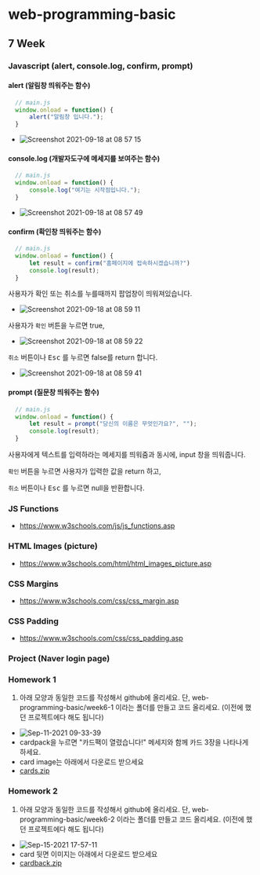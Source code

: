 # web-programming-basic

## 7 Week

### Javascript (alert, console.log, confirm, prompt)

#### alert (알림창 띄워주는 함수)

```js
  // main.js
  window.onload = function() {
      alert("알림창 입니다.");
  }
```

- ![Screenshot 2021-09-18 at 08 57 15](https://user-images.githubusercontent.com/86503646/133864726-2fb97e7c-6d16-4883-a80e-af18d27d67e1.png)


#### console.log (개발자도구에 메세지를 보여주는 함수)

```js
  // main.js
  window.onload = function() {
      console.log("여기는 시작점입니다.");
  }
```

- ![Screenshot 2021-09-18 at 08 57 49](https://user-images.githubusercontent.com/86503646/133864732-c26449b8-36f8-4817-a8b5-71a831be69b8.png)


#### confirm (확인창 띄워주는 함수)

```js
  // main.js
  window.onload = function() {
      let result = confirm("홈페이지에 접속하시겠습니까?")
      console.log(result);
  }
```

사용자가 확인 또는 취소를 누를때까지 팝업창이 띄워져있습니다.

- ![Screenshot 2021-09-18 at 08 59 11](https://user-images.githubusercontent.com/86503646/133864751-aaba61bd-9a3e-4ae3-9d85-b4ecc9a9c02e.png)

사용자가 `확인` 버튼을 누르면 true, 

- ![Screenshot 2021-09-18 at 08 59 22](https://user-images.githubusercontent.com/86503646/133864756-6fbaf3bf-aa23-41d2-bcd1-561675e51615.png)

`취소` 버튼이나 <kbd>Esc</kbd> 를 누르면 false를 return 합니다.

- ![Screenshot 2021-09-18 at 08 59 41](https://user-images.githubusercontent.com/86503646/133864759-6c683b5b-c8c7-4b1a-8323-de02b5bb2428.png)



#### prompt (질문창 띄워주는 함수)

```js
  // main.js
  window.onload = function() {
      let result = prompt("당신의 이름은 무엇인가요?", "");
      console.log(result);
  }
```

사용자에게 텍스트를 입력하라는 메세지를 띄워줌과 동시에, input 창을 띄워줍니다.


`확인` 버튼을 누르면 사용자가 입력한 값을 return 하고,


`취소` 버튼이나 <kbd>Esc</kbd> 를 누르면 null을 반환합니다.


### JS Functions
- https://www.w3schools.com/js/js_functions.asp

### HTML Images (picture)
- https://www.w3schools.com/html/html_images_picture.asp

### CSS Margins
- https://www.w3schools.com/css/css_margin.asp

### CSS Padding
- https://www.w3schools.com/css/css_padding.asp

### Project (Naver login page)

### Homework 1
1) 아래 모양과 동일한 코드를 작성해서 github에 올리세요. 단, web-programming-basic/week6-1 이라는 폴더를 만들고 코드 올리세요. (이전에 했던 프로젝트에다 해도 됩니다)
- ![Sep-11-2021 09-33-39](https://user-images.githubusercontent.com/86503646/132930253-81d5e37c-c13b-4aa1-a33b-7b3a47c469bd.gif)
- cardpack을 누르면 "카드팩이 열렸습니다!" 메세지와 함께 카드 3장을 나타나게 하세요.
- card image는 아래에서 다운로드 받으세요
- [cards.zip](https://github.com/hyozeen/web-programming-basic/files/7146942/cards.zip)

### Homework 2
1) 아래 모양과 동일한 코드를 작성해서 github에 올리세요. 단, web-programming-basic/week6-2 이라는 폴더를 만들고 코드 올리세요. (이전에 했던 프로젝트에다 해도 됩니다)
- ![Sep-15-2021 17-57-11](https://user-images.githubusercontent.com/86503646/133403841-ade9fdd4-fcad-47f0-899c-3d97b501cfad.gif)
- card 뒷면 이미지는 아래에서 다운로드 받으세요
- [cardback.zip](https://github.com/hyozeen/web-programming-basic/files/7168553/cardback.zip)
